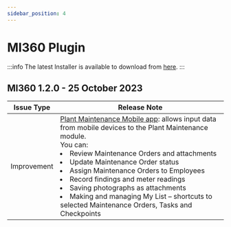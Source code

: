 ```yaml
---
sidebar_position: 4
---
```


# MI360 Plugin

:::info
The latest Installer is available to download from [here](/docs/appengine/download/mi360/).
:::

## MI360 1.2.0 - 25 October 2023

| Issue Type | Release Note |
| --- | --- |
|Improvement | [Plant Maintenance Mobile app](/docs/processforce/user-guide/plant-maintenance/plant-maintenance-mobile/): allows input data from mobile devices to the Plant Maintenance module. <br/>You can: <li>Review Maintenance Orders and attachments</li><li>Update Maintenance Order status</li><li>Assign Maintenance Orders to Employees</li><li>Record findings and meter readings</li><li>Saving photographs as attachments</li><li>Making and managing My List – shortcuts to selected Maintenance Orders, Tasks and Checkpoints</li> |
